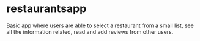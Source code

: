 # restaurantsapp
Basic app where users are able to select a restaurant from a small list, see all the information related, read and add reviews from other users.
